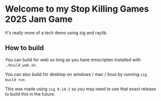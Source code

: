 # Welcome to my Stop Killing Games 2025 Jam Game
It's really more of a tech demo using zig and raylib.

## How to build
You can build for web so long as you have emscripten installed with `./build_web.sh`.

You can also build for desktop on windows / mac / linux by running `zig build run`.

This was made using `zig 0.14.1` so you may need to use that exact release to build this in the future.
